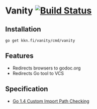 
# Vanity [![Build Status](https://travis-ci.org/kare/vanity.svg?branch=master)](https://travis-ci.org/kare/vanity)

## Installation
```
go get kkn.fi/vanity/cmd/vanity
```

## Features
- Redirects browsers to godoc.org
- Redirects Go tool to VCS

## Specification
- [Go 1.4 Custom Import Path Checking](https://docs.google.com/document/d/1jVFkZTcYbNLaTxXD9OcGfn7vYv5hWtPx9--lTx1gPMs/edit)

